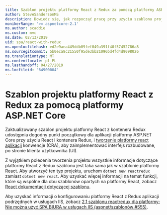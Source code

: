 ```yaml
---
title: Szablon projektu platformy React z Redux za pomocą platformy ASP.NET Core
author: SteveSandersonMS
description: Dowiedz się, jak rozpocząć pracę przy użyciu szablonu projektu ASP.NET Core jednej strony aplikacji (SPA) dla platformy React z kontenera Redux i utworzyć react aplikacji.
monikerRange: '>= aspnetcore-2.1'
ms.author: scaddie
ms.custom: mvc
ms.date: 02/13/2019
uid: spa/react-with-redux
ms.openlocfilehash: ed2e9aea449ddb09fef049a391f40f57452786a8
ms.sourcegitcommit: 5b0eca8c21550f95de3bb21096bd4fd4d9098026
ms.translationtype: MT
ms.contentlocale: pl-PL
ms.lasthandoff: 04/27/2019
ms.locfileid: "64900004"
---
```

# <a name="use-the-react-with-redux-project-template-with-aspnet-core"></a>Szablon projektu platformy React z Redux za pomocą platformy ASP.NET Core

Zaktualizowany szablon projektu platformy React z kontenera Redux udostępnia dogodny punkt początkowy dla aplikacji platformy ASP.NET Core przy użyciu React i kontenera Redux, i [tworzenie platformy react aplikacji](https://github.com/facebookincubator/create-react-app) konwencje (CRA), aby zaimplementować interfejs rozbudowane, po stronie klienta użytkownika (UI).

Z wyjątkiem polecenia tworzenia projektu wszystkie informacje dotyczące platformy React z Redux szablonu jest taka sama jak w szablonie platformy React. Aby utworzyć ten typ projektu, uruchom `dotnet new reactredux` zamiast `dotnet new react`. Aby uzyskać więcej informacji na temat funkcji, które są wspólne dla obu szablonów opartych na platformy React, zobacz [React dokumentacji dotyczącej szablonu](xref:spa/react).

Aby uzyskać informacji o konfigurowaniu platformy React z Redux aplikacji podrzędnych w usługach IIS, zobacz [2.1 szablonu reactredux dla platformy: Nie można użyć SPA BIURA w usługach IIS (aspnet/szablonów &num;555)](https://github.com/aspnet/Templating/issues/555).
